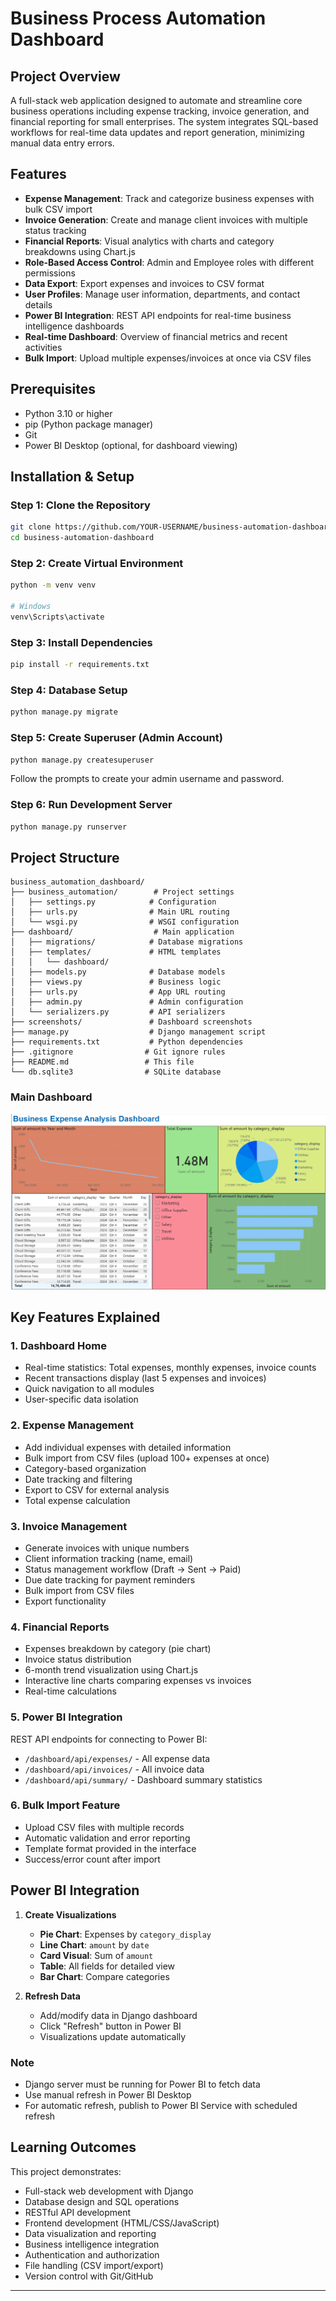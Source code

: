 # Business Process Automation Dashboard

## Project Overview
A full-stack web application designed to automate and streamline core business operations including expense tracking, invoice generation, and financial reporting for small enterprises. The system integrates SQL-based workflows for real-time data updates and report generation, minimizing manual data entry errors.

## Features
- **Expense Management**: Track and categorize business expenses with bulk CSV import
- **Invoice Generation**: Create and manage client invoices with multiple status tracking
- **Financial Reports**: Visual analytics with charts and category breakdowns using Chart.js
- **Role-Based Access Control**: Admin and Employee roles with different permissions
- **Data Export**: Export expenses and invoices to CSV format
- **User Profiles**: Manage user information, departments, and contact details
- **Power BI Integration**: REST API endpoints for real-time business intelligence dashboards
- **Real-time Dashboard**: Overview of financial metrics and recent activities
- **Bulk Import**: Upload multiple expenses/invoices at once via CSV files

## Prerequisites
- Python 3.10 or higher
- pip (Python package manager)
- Git
- Power BI Desktop (optional, for dashboard viewing)

## Installation & Setup

### Step 1: Clone the Repository
```bash
git clone https://github.com/YOUR-USERNAME/business-automation-dashboard.git
cd business-automation-dashboard
```

### Step 2: Create Virtual Environment
```bash
python -m venv venv

# Windows
venv\Scripts\activate
```

### Step 3: Install Dependencies
```bash
pip install -r requirements.txt
```

### Step 4: Database Setup
```bash
python manage.py migrate
```

### Step 5: Create Superuser (Admin Account)
```bash
python manage.py createsuperuser
```
Follow the prompts to create your admin username and password.

### Step 6: Run Development Server
```bash
python manage.py runserver
```
## Project Structure
```
business_automation_dashboard/
├── business_automation/        # Project settings
│   ├── settings.py            # Configuration
│   ├── urls.py                # Main URL routing
│   └── wsgi.py                # WSGI configuration
├── dashboard/                  # Main application
│   ├── migrations/            # Database migrations
│   ├── templates/             # HTML templates
│   │   └── dashboard/
│   ├── models.py              # Database models
│   ├── views.py               # Business logic
│   ├── urls.py                # App URL routing
│   ├── admin.py               # Admin configuration
│   └── serializers.py         # API serializers
├── screenshots/               # Dashboard screenshots
├── manage.py                  # Django management script
├── requirements.txt           # Python dependencies
├── .gitignore                # Git ignore rules
├── README.md                 # This file
└── db.sqlite3                # SQLite database
```
### Main Dashboard
![Dashboard Overview](dashboard_overview.png)

## Key Features Explained

### 1. Dashboard Home
- Real-time statistics: Total expenses, monthly expenses, invoice counts
- Recent transactions display (last 5 expenses and invoices)
- Quick navigation to all modules
- User-specific data isolation

### 2. Expense Management
- Add individual expenses with detailed information
- Bulk import from CSV files (upload 100+ expenses at once)
- Category-based organization
- Date tracking and filtering
- Export to CSV for external analysis
- Total expense calculation

### 3. Invoice Management
- Generate invoices with unique numbers
- Client information tracking (name, email)
- Status management workflow (Draft → Sent → Paid)
- Due date tracking for payment reminders
- Bulk import from CSV files
- Export functionality

### 4. Financial Reports
- Expenses breakdown by category (pie chart)
- Invoice status distribution
- 6-month trend visualization using Chart.js
- Interactive line charts comparing expenses vs invoices
- Real-time calculations

### 5. Power BI Integration
REST API endpoints for connecting to Power BI:
- `/dashboard/api/expenses/` - All expense data
- `/dashboard/api/invoices/` - All invoice data
- `/dashboard/api/summary/` - Dashboard summary statistics

### 6. Bulk Import Feature
- Upload CSV files with multiple records
- Automatic validation and error reporting
- Template format provided in the interface
- Success/error count after import

## Power BI Integration

1. **Create Visualizations**
   - **Pie Chart**: Expenses by `category_display`
   - **Line Chart**: `amount` by `date`
   - **Card Visual**: Sum of `amount`
   - **Table**: All fields for detailed view
   - **Bar Chart**: Compare categories

2. **Refresh Data**
   - Add/modify data in Django dashboard
   - Click "Refresh" button in Power BI
   - Visualizations update automatically

### Note
- Django server must be running for Power BI to fetch data
- Use manual refresh in Power BI Desktop
- For automatic refresh, publish to Power BI Service with scheduled refresh

## Learning Outcomes
This project demonstrates:
- Full-stack web development with Django
- Database design and SQL operations
- RESTful API development
- Frontend development (HTML/CSS/JavaScript)
- Data visualization and reporting
- Business intelligence integration
- Authentication and authorization
- File handling (CSV import/export)
- Version control with Git/GitHub

---

